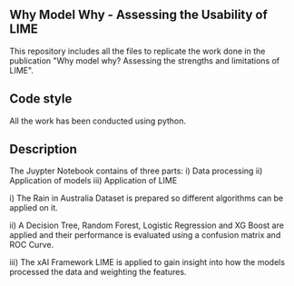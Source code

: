 ## Why Model Why - Assessing the Usability of LIME
This repository includes all the files to replicate the work done in the publication "Why model why? Assessing the strengths and limitations of LIME".

## Code style
All the work has been conducted using python. 

## Description
The Juypter Notebook contains of three parts: 
i) Data processing
ii) Application of models
iii) Application of LIME

i) The Rain in Australia Dataset is prepared so different algorithms can be applied on it. 

ii) A Decision Tree, Random Forest, Logistic Regression and XG Boost are applied and their performance is evaluated using a confusion matrix and ROC Curve.

iii) The xAI Framework LIME is applied to gain insight into how the models processed the data and weighting the features. 
